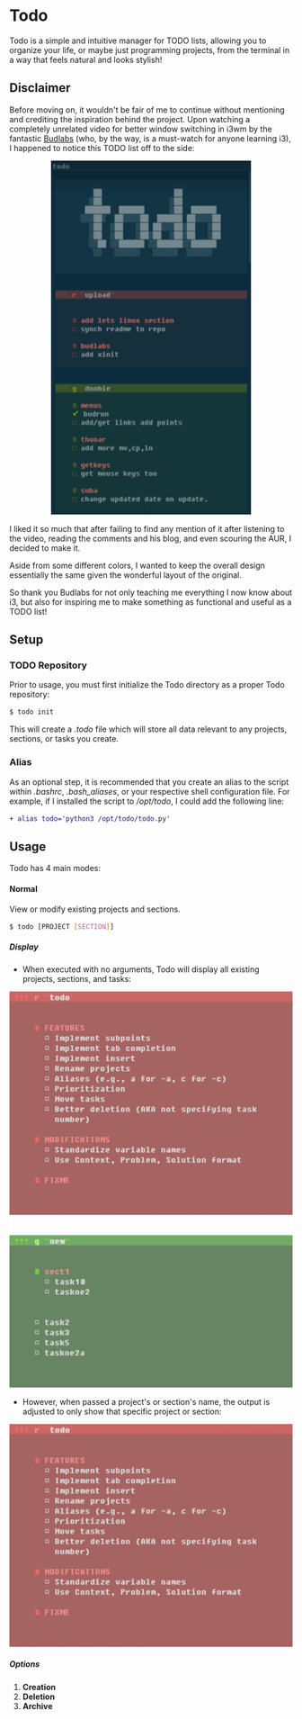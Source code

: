 # Todo
Todo is a simple and intuitive manager for TODO lists, allowing you to organize your life, or maybe just programming projects, from the terminal in a way that feels natural and looks stylish!

## Disclaimer
Before moving on, it wouldn't be fair of me to continue without mentioning and crediting the inspiration behind the project. Upon watching a completely unrelated video for better window switching in i3wm by the fantastic [Budlabs](https://www.youtube.com/channel/UCi8XrDg1bK_MJ0goOnbpTMQ) (who, by the way, is a must-watch for anyone learning i3), I happened to notice this TODO list off to the side:

<p align="center">
  <img src="images/budlabs_todo.png">
</p>

I liked it so much that after failing to find any mention of it after listening to the video, reading the comments and his blog, and even scouring the AUR, I decided to make it.

Aside from some different colors, I wanted to keep the overall design essentially the same given the wonderful layout of the original.

So thank you Budlabs for not only teaching me everything I now know about i3, but also for inspiring me to make something as functional and useful as a TODO list!

## Setup
### TODO Repository
Prior to usage, you must first initialize the Todo directory as a proper Todo repository:

```sh
$ todo init
```

This will create a *.todo* file which will store all data relevant to any projects, sections, or tasks you create.

### Alias
As an optional step, it is recommended that you create an alias to the script within *.bashrc*, *.bash_aliases*, or your respective shell configuration file. For example, if I installed the script to */opt/todo*, I could add the following line:

```diff
+ alias todo='python3 /opt/todo/todo.py'
```

## Usage
Todo has 4 main modes:
#### Normal

View or modify existing projects and sections.

```sh
$ todo [PROJECT [SECTION]]
```

##### Display
   - When executed with no arguments, Todo will display all existing projects, sections, and tasks:

<p align="center">
  <img src="images/todo_all.png">
</p>

   - However, when passed a project's or section's name, the output is adjusted to only show that specific project or section:

<p align="center">
  <img src="images/todo_specific.png">
</p>

##### Options
1. **Creation**
2. **Deletion**
3. **Archive**